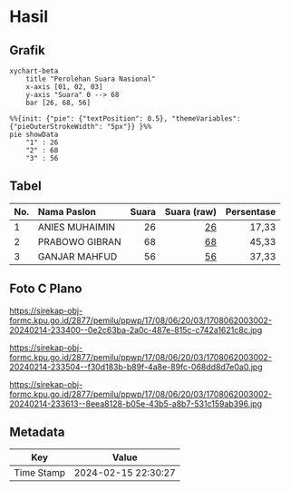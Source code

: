 # Hasil

## Grafik

```mermaid
xychart-beta
    title "Perolehan Suara Nasional"
    x-axis [01, 02, 03]
    y-axis "Suara" 0 --> 68
    bar [26, 68, 56]
```

```mermaid
%%{init: {"pie": {"textPosition": 0.5}, "themeVariables": {"pieOuterStrokeWidth": "5px"}} }%%
pie showData
    "1" : 26
    "2" : 68
    "3" : 56
```

## Tabel

| No. | Nama Paslon    | Suara | Suara (raw) | Persentase |
|:--- |:-------------- | -----:| -----------:| ----------:|
| 1   | ANIES MUHAIMIN | 26    | [26][p-1]   | 17,33      |
| 2   | PRABOWO GIBRAN | 68    | [68][p-2]   | 45,33      |
| 3   | GANJAR MAHFUD  | 56    | [56][p-3]   | 37,33      |


[p-1]: https://github.com/gigit-pemilu/pemilu-2024/blob/main/pilpres/hitung-suara/sub/17-bengkulu/sub/08-kepahiang/sub/06-kebawetan/sub/2003-tugu-rejo/sub/002-tps/sub/paslon-1.txt
[p-2]: https://github.com/gigit-pemilu/pemilu-2024/blob/main/pilpres/hitung-suara/sub/17-bengkulu/sub/08-kepahiang/sub/06-kebawetan/sub/2003-tugu-rejo/sub/002-tps/sub/paslon-2.txt
[p-3]: https://github.com/gigit-pemilu/pemilu-2024/blob/main/pilpres/hitung-suara/sub/17-bengkulu/sub/08-kepahiang/sub/06-kebawetan/sub/2003-tugu-rejo/sub/002-tps/sub/paslon-3.txt

## Foto C Plano

https://sirekap-obj-formc.kpu.go.id/2877/pemilu/ppwp/17/08/06/20/03/1708062003002-20240214-233400--0e2c63ba-2a0c-487e-815c-c742a1621c8c.jpg

https://sirekap-obj-formc.kpu.go.id/2877/pemilu/ppwp/17/08/06/20/03/1708062003002-20240214-233504--f30d183b-b89f-4a8e-89fc-068dd8d7e0a0.jpg

https://sirekap-obj-formc.kpu.go.id/2877/pemilu/ppwp/17/08/06/20/03/1708062003002-20240214-233613--8eea8128-b05e-43b5-a8b7-531c159ab396.jpg


## Metadata

| Key        | Value               |
| ---------- | ------------------- |
| Time Stamp | 2024-02-15 22:30:27 |



